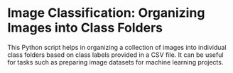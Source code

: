 # Image Classification: Organizing Images into Class Folders
This Python script helps in organizing a collection of images into individual class folders based on class labels provided in a CSV file. It can be useful for tasks such as preparing image datasets for machine learning projects.
